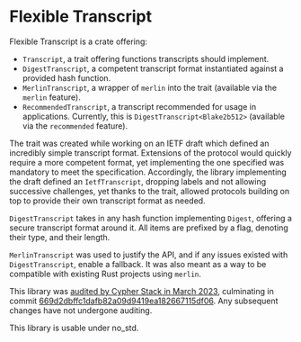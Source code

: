 # Flexible Transcript

Flexible Transcript is a crate offering:
- `Transcript`, a trait offering functions transcripts should implement.
- `DigestTranscript`, a competent transcript format instantiated against a
  provided hash function.
- `MerlinTranscript`, a wrapper of `merlin` into the trait (available via the
  `merlin` feature).
- `RecommendedTranscript`, a transcript recommended for usage in applications.
  Currently, this is `DigestTranscript<Blake2b512>` (available via the
  `recommended` feature).

The trait was created while working on an IETF draft which defined an incredibly
simple transcript format. Extensions of the protocol would quickly require a
more competent format, yet implementing the one specified was mandatory to meet
the specification. Accordingly, the library implementing the draft defined an
`IetfTranscript`, dropping labels and not allowing successive challenges, yet
thanks to the trait, allowed protocols building on top to provide their own
transcript format as needed.

`DigestTranscript` takes in any hash function implementing `Digest`, offering a
secure transcript format around it. All items are prefixed by a flag, denoting
their type, and their length.

`MerlinTranscript` was used to justify the API, and if any issues existed with
`DigestTranscript`, enable a fallback. It was also meant as a way to be
compatible with existing Rust projects using `merlin`.

This library was
[audited by Cypher Stack in March 2023](https://github.com/serai-dex/serai/raw/e1bb2c191b7123fd260d008e31656d090d559d21/audits/Cypher%20Stack%20crypto%20March%202023/Audit.pdf),
culminating in commit
[669d2dbffc1dafb82a09d9419ea182667115df06](https://github.com/serai-dex/serai/tree/669d2dbffc1dafb82a09d9419ea182667115df06).
Any subsequent changes have not undergone auditing.

This library is usable under no_std.
